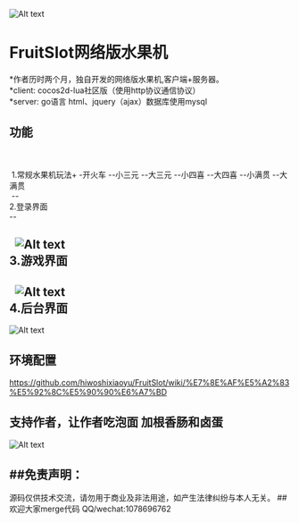 ![Alt text](https://github.com/hiwoshixiaoyu/FruitSlot/blob/master/readme/icon.jpg)

# FruitSlot网络版水果机

*作者历时两个月，独自开发的网络版水果机,客户端+服务器。
 <br />
*client: cocos2d-lua社区版（使用http协议通信协议）
 <br />
*server: go语言  html、jquery（ajax）数据库使用mysql

## 功能
 <br />
 <br /> 1.常规水果机玩法+ -开火车 --小三元 --大三元 --小四喜 --大四喜 --小满贯 --大满贯  <br />
  --
 <br /> 2.登录界面 <br />
  --
  
   ![Alt text](https://github.com/hiwoshixiaoyu/FruitSlot/blob/master/readme/show1.gif) 
  <br />3.游戏界面  <br />
  --
  
   ![Alt text](https://github.com/hiwoshixiaoyu/FruitSlot/blob/master/readme/show2.gif) 
  <br />4.后台界面  <br />
--

 ![Alt text](https://github.com/hiwoshixiaoyu/FruitSlot/blob/master/readme/background.png)  

 

## 环境配置
https://github.com/hiwoshixiaoyu/FruitSlot/wiki/%E7%8E%AF%E5%A2%83%E5%92%8C%E5%90%90%E6%A7%BD
## 支持作者，让作者吃泡面 加根香肠和卤蛋
 ![Alt text](https://github.com/hiwoshixiaoyu/FruitSlot/blob/master/readme/money.jpg)

##免责声明：
--
 源码仅供技术交流，请勿用于商业及非法用途，如产生法律纠纷与本人无关。
##欢迎大家merge代码
 QQ/wechat:1078696762
	 


